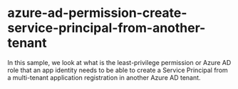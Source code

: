# azure-ad-permission-create-service-principal-from-another-tenant
In this sample, we look at what is the least-privilege permission or Azure AD role that an app identity needs to be able to create a Service Principal from a multi-tenant application registration in another Azure AD tenant.
